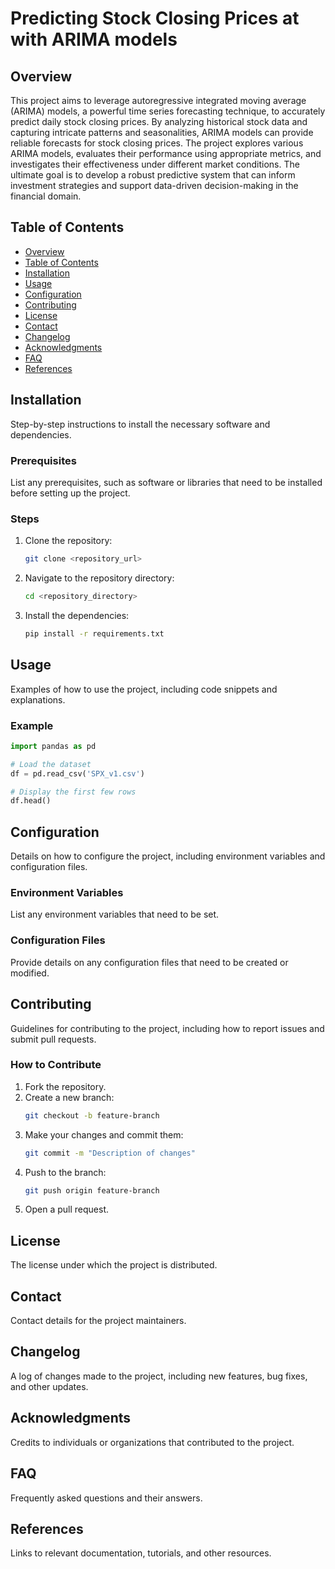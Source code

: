 # Predicting Stock Closing Prices at with ARIMA models

## Overview
This project aims to leverage autoregressive integrated moving average (ARIMA) models, a powerful time series forecasting technique, to accurately predict daily stock closing prices. By analyzing historical stock data and capturing intricate patterns and seasonalities, ARIMA models can provide reliable forecasts for stock closing prices. The project explores various ARIMA models, evaluates their performance using appropriate metrics, and investigates their effectiveness under different market conditions. The ultimate goal is to develop a robust predictive system that can inform investment strategies and support data-driven decision-making in the financial domain.

## Table of Contents
- [Overview](#overview)
- [Table of Contents](#table-of-contents)
- [Installation](#installation)
- [Usage](#usage)
- [Configuration](#configuration)
- [Contributing](#contributing)
- [License](#license)
- [Contact](#contact)
- [Changelog](#changelog)
- [Acknowledgments](#acknowledgments)
- [FAQ](#faq)
- [References](#references)

## Installation
Step-by-step instructions to install the necessary software and dependencies.

### Prerequisites
List any prerequisites, such as software or libraries that need to be installed before setting up the project.

### Steps
1. Clone the repository:
    ```bash
    git clone <repository_url>
    ```
2. Navigate to the repository directory:
    ```bash
    cd <repository_directory>
    ```
3. Install the dependencies:
    ```bash
    pip install -r requirements.txt
    ```

## Usage
Examples of how to use the project, including code snippets and explanations.

### Example
```python
import pandas as pd

# Load the dataset
df = pd.read_csv('SPX_v1.csv')

# Display the first few rows
df.head()
```

## Configuration
Details on how to configure the project, including environment variables and configuration files.

### Environment Variables
List any environment variables that need to be set.

### Configuration Files
Provide details on any configuration files that need to be created or modified.

## Contributing
Guidelines for contributing to the project, including how to report issues and submit pull requests.

### How to Contribute
1. Fork the repository.
2. Create a new branch:
    ```bash
    git checkout -b feature-branch
    ```
3. Make your changes and commit them:
    ```bash
    git commit -m "Description of changes"
    ```
4. Push to the branch:
    ```bash
    git push origin feature-branch
    ```
5. Open a pull request.

## License
The license under which the project is distributed.

## Contact
Contact details for the project maintainers.

## Changelog
A log of changes made to the project, including new features, bug fixes, and other updates.

## Acknowledgments
Credits to individuals or organizations that contributed to the project.

## FAQ
Frequently asked questions and their answers.

## References
Links to relevant documentation, tutorials, and other resources.
